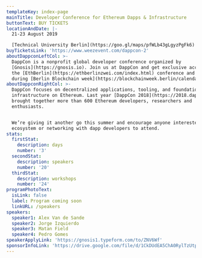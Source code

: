 ```yaml
---
templateKey: index-page
mainTitle: Developer Conference for Ethereum Dapps & Infrastructure
buttonText: BUY TICKETS
locationAndDate: |-
  21-23 August 2019 

  [Technical University Berlin](https://goo.gl/maps/pfWLb43gLgyzPgFk6)
buyTicketsLink: 'https://www.weezevent.com/dappcon-2'
aboutDappconLeftCol: >-
  DappCon is a nonprofit global developer conference organized by
  [Gnosis](https://gnosis.io). Join us at DappCon and get exclusive access to
  the [EthBerlin](https://ethberlinzwei.com/index.html) conference and TEGG
  during [Berlin Blockchain week](https://blockchainweek.berlin/calendar/).
aboutDappconRightCol: >-
  DappCon focuses on decentralized applications, tooling, and foundational
  infrastructure on Ethereum. Last year [DappCon 2018](https://2018.dappcon.io)
  brought together more than 600 Ethereum developers, researchers and
  enthusiasts.


  We’re giving it another go this summer and encourage anyone interested in the
  ecosystem or networking with dapp developers to attend.
stats:
  firstStat:
    description: days
    number: '3'
  secondStat:
    description: speakers
    number: '20'
  thirdStat:
    description: workshops
    number: '24'
programPhotoText:
  isLink: false
  label: Program coming soon
  linkURL: /speakers
speakers:
  speaker1: Alex Van de Sande
  speaker2: Jorge Izquierdo
  speaker3: Matan Field
  speaker4: Pedro Gomes
speakerApplyLink: 'https://gnosis1.typeform.com/to/ZNV6Wf'
sponsorInfoLink: 'https://drive.google.com/file/d/1CkDUdEA5ChA0RylTzUtplVQQiJiUfTnn/view '
---
```


